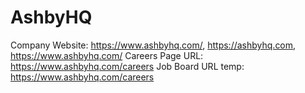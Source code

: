 # AshbyHQ

Company Website: https://www.ashbyhq.com/, https://ashbyhq.com, https://www.ashbyhq.com/
Careers Page URL: https://www.ashbyhq.com/careers
Job Board URL temp: https://www.ashbyhq.com/careers